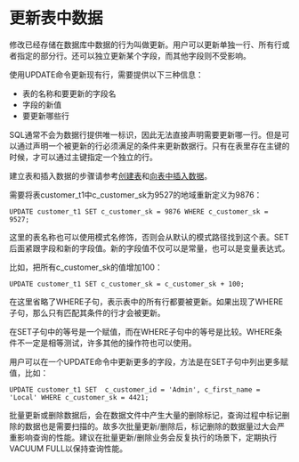 # 更新表中数据

修改已经存储在数据库中数据的行为叫做更新。用户可以更新单独一行、所有行或者指定的部分行。还可以独立更新某个字段，而其他字段则不受影响。

使用UPDATE命令更新现有行，需要提供以下三种信息：

-   表的名称和要更新的字段名
-   字段的新值
-   要更新哪些行

SQL通常不会为数据行提供唯一标识，因此无法直接声明需要更新哪一行。但是可以通过声明一个被更新的行必须满足的条件来更新数据行。只有在表里存在主键的时候，才可以通过主键指定一个独立的行。

建立表和插入数据的步骤请参考[创建表](创建表.md)和[向表中插入数据](向表中插入数据.md)。

需要将表customer\_t1中c\_customer\_sk为9527的地域重新定义为9876：

```
UPDATE customer_t1 SET c_customer_sk = 9876 WHERE c_customer_sk = 9527;
```

这里的表名称也可以使用模式名修饰，否则会从默认的模式路径找到这个表。SET后面紧跟字段和新的字段值。新的字段值不仅可以是常量，也可以是变量表达式。

比如，把所有c\_customer\_sk的值增加100：

```
UPDATE customer_t1 SET c_customer_sk = c_customer_sk + 100;
```

在这里省略了WHERE子句，表示表中的所有行都要被更新。如果出现了WHERE子句，那么只有匹配其条件的行才会被更新。

在SET子句中的等号是一个赋值，而在WHERE子句中的等号是比较。WHERE条件不一定是相等测试，许多其他的操作符也可以使用。

用户可以在一个UPDATE命令中更新更多的字段，方法是在SET子句中列出更多赋值，比如：

```
UPDATE customer_t1 SET  c_customer_id = 'Admin', c_first_name = 'Local' WHERE c_customer_sk = 4421; 
```

批量更新或删除数据后，会在数据文件中产生大量的删除标记，查询过程中标记删除的数据也是需要扫描的。故多次批量更新/删除后，标记删除的数据量过大会严重影响查询的性能。建议在批量更新/删除业务会反复执行的场景下，定期执行VACUUM FULL以保持查询性能。

